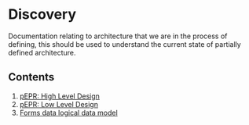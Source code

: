 # Discovery

Documentation relating to architecture that we are in the process of defining, this should be used to understand the current state of partially defined architecture.

## Contents

1. [pEPR: High Level Design](./pepr-hld.md)
2. [pEPR: Low Level Design](./pepr-lld.md)
3. [Forms data logical data model](./pepr-hld.md)
